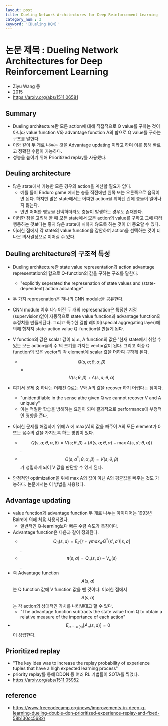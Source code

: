 ```yaml
---
layout: post
title: Dueling Network Architectures for Deep Reinforcement Learning
category_num : 3
keyword: '[Dueling DQN]'
---
```


# 논문 제목 : Dueling Network Architectures for Deep Reinforcement Learning

- Ziyu Wang 등
- 2015
- <https://arxiv.org/abs/1511.06581>

## Summary

- Dueling architecture란 모든 action에 대해 직접적으로 Q value를 구하는 것이 아니라 value function V와 advantage function A의 합으로 Q value를 구하는 구조를 말한다.
- 이와 같이 두 개로 나누는 것을 Advantage updating 이라고 하며 이를 통해 빠르고 정확한 수렴이 가능하다.
- 성능을 높이기 위해 Prioritized replay를 사용했다.

## Deuling architecture

- 많은 state에서 가능한 모든 경우의 action을 계산할 필요가 없다.
  - 예를 들어 Enduro game 에서는 충돌 직전에만 왼쪽 또는 오른쪽으로 움직이면 된다. 하지만 많은 state에서는 어떠한 action을 취하던 간에 충돌이 일어나지 않는다.
  - 반면 어떠한 행동을 선택하더라도 충돌이 발생하는 경우도 존재한다.
- 이러한 점을 고려해 볼 때 모든 state에서 모든 action의 value를 구하고 그에 따라 행동하는 것보다는 좋지 않은 state에 처하지 않도록 하는 것이 더 중요할 수 있다.
- 이러한 점에서 각 state의 value function을 감안하여 action을 선택하는 것이 더 나은 의사결정으로 이어질 수 있다.

## Deuling architecture의 구조적 특성

- Dueling architecture란 state value representation과 action advantage representation의 합으로 Q-function의 값을 구하는 구조를 말한다.
  - "explicitly seperated the represenation of state values and (state-dependent) action adcantage"
- 두 가지 represenation은 하나의 CNN module을 공유한다.
- CNN module 이후 나누어진 두 개의 represenation은 특정한 지정(supervision)없이 자동적으로 state value function과 advantage function의 추정치를 만들게된다. 그리고 특수한 결합 레이어(special aggregating layer)에 의해 합쳐져 state-action value Q-function을 만들게 된다.

- V function의 값은 scalar 값이 되고, A function의 값은 '현재 state에서 취할 수 있는 모든 action들의 수'의 크기를 가지는 vector값이 된다. 그리고 최종 Q function의 값은 vector의 각 element에 scalar 값을 더하여 구하게 된다.
  - $$Q(s,a; \theta, \alpha, \beta)$$ = $$V (s; \theta, \beta) + A(s, a; \theta, \alpha)$$
- 여기서 문제 중 하나는 더해진 Q로는 V와 A의 값을 recover 하기 어렵다는 점이다.
  - "unidentifiable in the sense athe given Q we cannot recover V and A uniquely"
  - 이는 적절한 학습을 방해하는 요인이 되며 결과적으로 performance에 부정적인 영향을 준다.
- 이러한 문제를 해결하기 위해 A 에 max(A)의 값을 빼주어 A의 모든 element가 0 또는 음수의 값을 가지도록 하는 방법이 있다.
  - $$Q(s,a; \theta, \alpha, \beta) = V (s; \theta, \beta) + (A(s,a; \theta, \alpha)− \max A(s,a';\theta,\alpha))$$.
  - $$Q(s, a^*; \theta, \alpha, \beta) = V (s; \theta, \beta)$$ 가 성립하게 되어 V 값을 판단할 수 있게 된다.
- 안정적인 optimization을 위해 max A의 값이 아닌 A의 평균값을 빼주는 것도 가능하다. 논문에서는 이 방법을 사용했다.

## Advantage updating

- value function과 advantage function 두 개로 나누는 아이디어는 1993년 Baird에 의해 처음 사용되었다.
  - 일반적인 Q-learning보다 빠른 수렴 속도가 특징이다.
- Advantage function은 다음과 같이 정의된다.
  - $$Q_\pi (s, a) = E_{s'}[r + \gamma max_{a'} Q^*(s',a')\lvert s, a]$$.
  - $$\pi(s, a) = Q_\pi(s, a) - V_\pi(s)$$.
- 즉 Advantage function $$A(s, a)$$ 는 Q function 값에 V function 값을 뺀 것이다. 이러한 점에서 $$A(s, a)$$는 각 action의 상대적인 가치를 나타낸대고 할 수 있다.
  - "The advantage function subtracts the state value from Q to obtain a relative measure of the importance of each action"
- $$E_{a \backsim \pi(s)}[A_\pi(s,a)] = 0$$ 이 성립한다.

## Prioritized replay

- "The key idea was to increase the replay probability of experience tuples that have a high expected learning process"
- priority replay를 통해 DDQN 등 여러 RL 기법들이 SOTA를 찍었다.
- <https://arxiv.org/abs/1511.05952>

## reference

- <https://www.freecodecamp.org/news/improvements-in-deep-q-learning-dueling-double-dqn-prioritized-experience-replay-and-fixed-58b130cc5682/>
